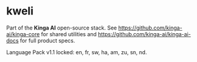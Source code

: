 # kweli

Part of the **Kinga AI** open-source stack.
See https://github.com/kinga-ai/kinga-core for shared utilities and https://github.com/kinga-ai/kinga-ai-docs for full product specs.

Language Pack v1.1 locked: en, fr, sw, ha, am, zu, sn, nd.
